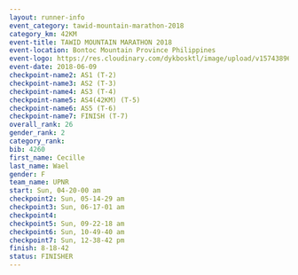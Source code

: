 ```yaml
---
layout: runner-info 
event_category: tawid-mountain-marathon-2018 
category_km: 42KM 
event-title: TAWID MOUNTAIN MARATHON 2018 
event-location: Bontoc Mountain Province Philippines 
event-logo: https://res.cloudinary.com/dykbosktl/image/upload/v1574389629/Logo/tawid2018_logo_t3op5o.png 
event-date: 2018-06-09 
checkpoint-name2: AS1 (T-2) 
checkpoint-name3: AS2 (T-3) 
checkpoint-name4: AS3 (T-4) 
checkpoint-name5: AS4(42KM) (T-5) 
checkpoint-name6: AS5 (T-6) 
checkpoint-name7: FINISH (T-7) 
overall_rank: 26
gender_rank: 2
category_rank: 
bib: 4260
first_name: Cecille
last_name: Wael
gender: F
team_name: UPNR
start: Sun, 04-20-00 am
checkpoint2: Sun, 05-14-29 am
checkpoint3: Sun, 06-17-01 am
checkpoint4: 
checkpoint5: Sun, 09-22-18 am
checkpoint6: Sun, 10-49-40 am
checkpoint7: Sun, 12-38-42 pm
finish: 8-18-42
status: FINISHER
---
```

